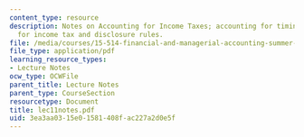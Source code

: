 ```yaml
---
content_type: resource
description: Notes on Accounting for Income Taxes; accounting for timing differences
  for income tax and disclosure rules.
file: /media/courses/15-514-financial-and-managerial-accounting-summer-2003/3ea3aa0315e01581408fac227a2d0e5f_lec11notes.pdf
file_type: application/pdf
learning_resource_types:
- Lecture Notes
ocw_type: OCWFile
parent_title: Lecture Notes
parent_type: CourseSection
resourcetype: Document
title: lec11notes.pdf
uid: 3ea3aa03-15e0-1581-408f-ac227a2d0e5f
---
```

